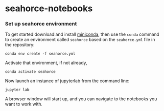 # seahorce-notebooks

### Set up seahorce environment

To get started download and install [miniconda](https://docs.conda.io/en/latest/miniconda.html), then use the `conda` command to create an environment called `seahorce` based on the `seahorce.yml` file in the repository:

    conda env create -f seahorce.yml
    
Activate that environment, if not already,

    conda activate seahorce

Now launch an instance of jupyterlab from the command line:

    jupyter lab

A browser window will start up, and you can navigate to the notebooks you want to work with. 
